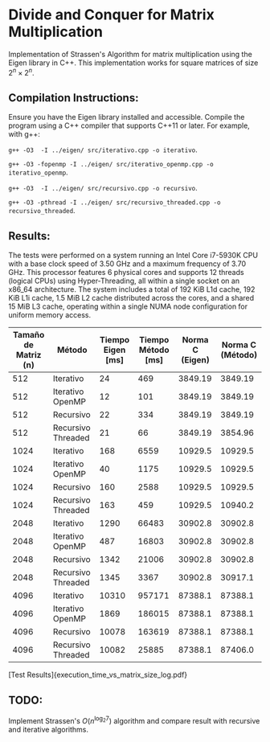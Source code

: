 # Divide and Conquer for Matrix Multiplication
 
Implementation of Strassen's Algorithm for matrix multiplication using the Eigen library in C++. This implementation works for square matrices of size $2^n \times 2^n$.

## Compilation Instructions:

Ensure you have the Eigen library installed and accessible. Compile the program using a C++ compiler that supports C++11 or later. For example, with g++:

`g++ -O3  -I ../eigen/ src/iterativo.cpp -o iterativo`.

`g++ -O3 -fopenmp -I ../eigen/ src/iterativo_openmp.cpp -o iterativo_openmp`.

`g++ -O3  -I ../eigen/ src/recursivo.cpp -o recursivo`.

`g++ -O3 -pthread -I ../eigen/ src/recursivo_threaded.cpp -o recursivo_threaded`.

## Results:
The tests were performed on a system running an Intel Core i7-5930K CPU with a base clock speed of 3.50 GHz and a maximum frequency of 3.70 GHz. This processor features 6 physical cores and supports 12 threads (logical CPUs) using Hyper-Threading, all within a single socket on an x86_64 architecture. The system includes a total of 192 KiB L1d cache, 192 KiB L1i cache, 1.5 MiB L2 cache distributed across the cores, and a shared 15 MiB L3 cache, operating within a single NUMA node configuration for uniform memory access.

| Tamaño de Matriz (n) | Método             | Tiempo Eigen [ms] | Tiempo Método [ms] | Norma C (Eigen) | Norma C (Método) |
|----------------------|--------------------|-------------------|--------------------|-----------------|------------------|
| 512                  | Iterativo          | 24                | 469                | 3849.19         | 3849.19          |
| 512                  | Iterativo OpenMP   | 12                | 101                | 3849.19         | 3849.19          |
| 512                  | Recursivo          | 22                | 334                | 3849.19         | 3849.19          |
| 512                  | Recursivo Threaded | 21                | 66                 | 3849.19         | 3854.96          |
| 1024                 | Iterativo          | 168               | 6559               | 10929.5         | 10929.5          |
| 1024                 | Iterativo OpenMP   | 40                | 1175               | 10929.5         | 10929.5          |
| 1024                 | Recursivo          | 160               | 2588               | 10929.5         | 10929.5          |
| 1024                 | Recursivo Threaded | 163               | 459                | 10929.5         | 10940.2          |
| 2048                 | Iterativo          | 1290              | 66483              | 30902.8         | 30902.8          |
| 2048                 | Iterativo OpenMP   | 487               | 16803              | 30902.8         | 30902.8          |
| 2048                 | Recursivo          | 1342              | 21006              | 30902.8         | 30902.8          |
| 2048                 | Recursivo Threaded | 1345              | 3367               | 30902.8         | 30917.1          |
| 4096                 | Iterativo          | 10310             | 957171             | 87388.1         | 87388.1          |
| 4096                 | Iterativo OpenMP   | 1869              | 186015             | 87388.1         | 87388.1          |
| 4096                 | Recursivo          | 10078             | 163619             | 87388.1         | 87388.1          |
| 4096                 | Recursivo Threaded | 10082             | 25885              | 87388.1         | 87406.0          |

[Test Results]{execution_time_vs_matrix_size_log.pdf}

## TODO:

Implement Strassen's $O(n^{\log_2 7})$ algorithm and compare result with recursive and iterative algorithms.